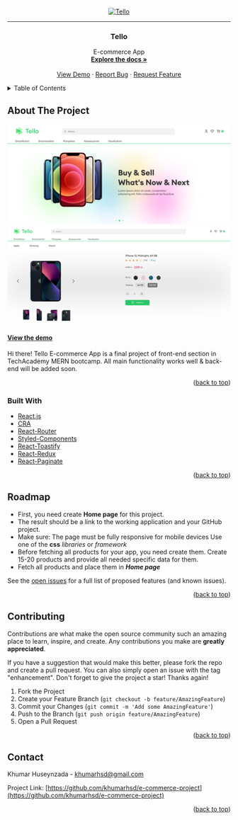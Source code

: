 <div id="top"></div>


<!-- PROJECT LOGO -->
<br />
<div align="center">
  <a href="https://tello-e-commerce-app.netlify.app/">
    <img src="src/assets/logo.svg"  alt="Tello" width="100" height="100">
  </a>
  <hr style="height:1px"/>

<h3 align="center">Tello</h3>

  <p align="center">
    E-commerce App
    <br />
    <a href="https://github.com/khumarhsd/e-commerce-project" target="_blank" ><strong>Explore the docs »</strong></a>
    <br />
    <br />
    <a href="https://tello-e-commerce-app.netlify.app/" target="_blank"  >View Demo</a>
    ·
    <a href="https://github.com/khumarhsd/e-commerce-project/issues" target="_blank" >Report Bug</a>
    ·
    <a href="https://github.com/khumarhsd/e-commerce-project/issues" target="_blank" >Request Feature</a>
  </p>
</div>

<!-- TABLE OF CONTENTS -->
<details>
  <summary>Table of Contents</summary>
  <ol>
    <li>
      <a href="#about-the-project">About The Project</a>
      <ul>
        <li><a href="#built-with">Built With</a></li>
      </ul>
    </li>
    <li><a href="#contributing">Contributing</a></li>\
    <li><a href="#contact">Contact</a></li>

  </ol>
</details>

<!-- ABOUT THE PROJECT -->

## About The Project

<!-- ! past project url here -->

[![Product Name Screen Shot][product-screenshot]](https://tello-e-commerce-app.netlify.app/)
<br/>
[![Product Name Screen Shot][product-screenshot-1]](https://tello-e-commerce-app.netlify.app/)

#### [View the demo](https://tello-e-commerce-app.netlify.app/#/)

Hi there! Tello E-commerce App is a final project of front-end section in TechAcademy MERN bootcamp. All main functionality works well & back-end will be added soon.

<p align="right">(<a href="#top">back to top</a>)</p>

### Built With

- [React.js](https://reactjs.org/)
- [CRA](https://create-react-app.dev/)
- [React-Router](https://reactrouter.com/docs/en/v6/getting-started/overview)
- [Styled-Components](https://styled-components.com/)
- [React-Toastify](https://www.npmjs.com/package/react-toastify)
- [React-Redux](https://react-redux.js.org/introduction/getting-started)
- [React-Paginate](https://www.npmjs.com/package/react-paginate)

<p align="right">(<a href="#top">back to top</a>)</p>

<!-- ROADMAP -->

## Roadmap

- First, you need create **Home page** for this project. 
- The result should be a link to the working application and your GitHub project.
- Make sure:
      The page must be fully responsive for mobile devices
      Use one of the **css** *libraries* or *framework*
- Before fetching all products for your app, you need create them.
      Create 15-20 products and provide all needed specific data for them. 
- Fetch all products and place them in ***Home page***
  

See the [open issues](https://github.com/othneildrew/Best-README-Template/issues) for a full list of proposed features (and known issues).

<p align="right">(<a href="#top">back to top</a>)</p>


<!-- CONTRIBUTING -->

## Contributing

Contributions are what make the open source community such an amazing place to learn, inspire, and create. Any contributions you make are **greatly appreciated**.

If you have a suggestion that would make this better, please fork the repo and create a pull request. You can also simply open an issue with the tag "enhancement".
Don't forget to give the project a star! Thanks again!

1. Fork the Project
2. Create your Feature Branch (`git checkout -b feature/AmazingFeature`)
3. Commit your Changes (`git commit -m 'Add some AmazingFeature'`)
4. Push to the Branch (`git push origin feature/AmazingFeature`)
5. Open a Pull Request

<p align="right">(<a href="#top">back to top</a>)</p>

<!-- CONTACT -->

## Contact

Khumar Huseynzada  - khumarhsd@gmail.com 

Project Link: [https://github.com/khumarhsd/e-commerce-project](https://github.com/khumarhsd/e-commerce-project)

<p align="right">(<a href="#top">back to top</a>)</p>

<!-- MARKDOWN LINKS & IMAGES -->
<!-- https://www.markdownguide.org/basic-syntax/#reference-style-links -->

[contributors-shield]: https://img.shields.io/github/contributors/khumarhsd/e-commerce-project.svg?style=for-the-badge
[contributors-url]: https://github.com/khumarhsd/e-commerce-project/graphs/contributors
[forks-url]: https://github.com/khumarhsd/e-commerce-project/network/members
[stars-url]: https://github.com/khumarhsd/e-commerce-project/stargazers
[issues-shield]: https://img.shields.io/github/issues/khumarhsd/e-commerce-project.svg?style=for-the-badge
[issues-url]: https://github.com/khumarhsd/e-commerce-project/issues
[product-screenshot]: public/project-mockup.png
[product-screenshot-1]: public/project-mockup-1.png